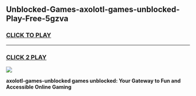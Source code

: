 
## Unblocked-Games-axolotl-games-unblocked-Play-Free-5gzva
<h3>
<a href="https://premium76.site?title=axolotl-games-unblocked&ref=09A">CLICK TO PLAY</a></h3>
<hr>

<h3>
<a href="https://premium76.site?title=axolotl-games-unblocked&ref=09A">CLICK 2 PLAY</a>
  
</h3>

<a href="https://premium76.site?title=axolotl-games-unblocked&ref=09A"><img src="https://clearcache.store/games.png"></a>


**axolotl-games-unblocked games unblocked: Your Gateway to Fun and Accessible Online Gaming**
